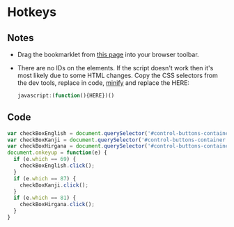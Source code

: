# Hotkeys

## Notes

- Drag the bookmarklet from [this page](https://jihadichan.github.io/bookmarklet.html) into your browser toolbar.

- There are no IDs on the elements. If the script doesn't work then it's most likely due to some HTML changes. Copy the CSS selectors from the dev tools, replace in code, [minify](https://www.minifier.org/) and replace the HERE:

  ```javascript
  javascript:(function(){HERE})()
  ```



## Code

```javascript
var checkBoxEnglish = document.querySelector('#control-buttons-container > div.pull-right.bottom-right > div:nth-child(3) > div > div > ul > li:nth-child(5) > input');
var checkBoxKanji = document.querySelector('#control-buttons-container > div.pull-right.bottom-right > div:nth-child(3) > div > div > ul > li:nth-child(3) > input');
var checkBoxHirgana = document.querySelector('#control-buttons-container > div.pull-right.bottom-right > div:nth-child(3) > div > div > ul > li:nth-child(1) > input');
document.onkeyup = function(e) {
  if (e.which == 69) {
    checkBoxEnglish.click();
  }
  if (e.which == 87) {
    checkBoxKanji.click();
  }
  if (e.which == 81) {
    checkBoxHirgana.click();
  }
}
```

